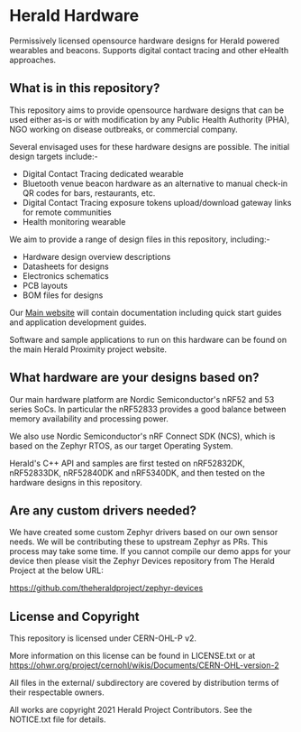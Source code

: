 # Herald Hardware

Permissively licensed opensource hardware designs for Herald powered wearables and beacons. 
Supports digital contact tracing and other eHealth approaches.

## What is in this repository?

This repository aims to provide opensource hardware designs that can be used either
as-is or with modification by any Public Health Authority (PHA), NGO working on
disease outbreaks, or commercial company.

Several envisaged uses for these hardware designs are possible. 
The initial design targets include:-

- Digital Contact Tracing dedicated wearable
- Bluetooth venue beacon hardware as an alternative to manual check-in QR codes for bars, restaurants, etc.
- Digital Contact Tracing exposure tokens upload/download gateway links for remote communities
- Health monitoring wearable

We aim to provide a range of design files in this repository, including:-

- Hardware design overview descriptions
- Datasheets for designs
- Electronics schematics
- PCB layouts
- BOM files for designs

Our [Main website](https://vmware.github.io/herald/) will contain documentation
including quick start guides and application development guides.

Software and sample applications to run on this hardware can be found on
the main Herald Proximity project website.

## What hardware are your designs based on?

Our main hardware platform are Nordic Semiconductor's nRF52 and 53 series
SoCs. In particular the nRF52833 provides a good balance between
memory availability and processing power.

We also use Nordic Semiconductor's nRF Connect SDK (NCS), which is based
on the Zephyr RTOS, as our target Operating System.

Herald's C++ API and samples are first tested on nRF52832DK, nRF52833DK,
nRF52840DK and nRF5340DK, and then tested on the hardware designs in this
repository.

## Are any custom drivers needed?

We have created some custom Zephyr drivers based on our own sensor needs.
We will be contributing these to upstream Zephyr as PRs. This process may
take some time. If you cannot compile our demo apps for your device then
please visit the Zephyr Devices repository from The Herald Project at 
the below URL:

https://github.com/theheraldproject/zephyr-devices

## License and Copyright

This repository is licensed under CERN-OHL-P v2.

More information on this license can be found in LICENSE.txt or at 
https://ohwr.org/project/cernohl/wikis/Documents/CERN-OHL-version-2

All files in the external/ subdirectory are covered by distribution
terms of their respectable owners.

All works are copyright 2021 Herald Project Contributors. See the
NOTICE.txt file for details.
